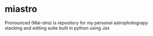 # miastro

Pronounced (Mai-stro) is repository for my personal astrophotograpy stacking and editing suite built in python using Jax
